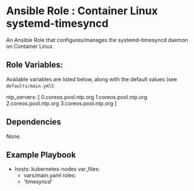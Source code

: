 # Ansible Role : Container Linux systemd-timesyncd

An Ansible Role that configures/manages the systemd-timesyncd daemon on Container Linux.

## Role Variables:

Available variables are listed below, along with the default values (see `defaults/main.yml`):

  ntp_servers: [ 0.coreos.pool.ntp.org 1.coreos.pool.ntp.org 2.coreos.pool.ntp.org 3.coreos.pool.ntp.org ]

## Dependencies

None.

## Example Playbook

  - hosts: kubernetes-nodes
    var_files:
    - vars/main.yaml
    roles:
     - 'timesyncd'

